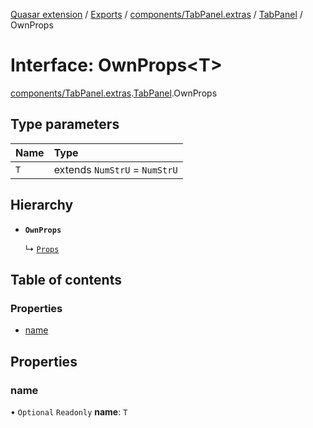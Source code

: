 [Quasar extension](../index.md) / [Exports](../modules.md) / [components/TabPanel.extras](../modules/components_TabPanel_extras.md) / [TabPanel](../modules/components_TabPanel_extras.TabPanel.md) / OwnProps

# Interface: OwnProps<T\>

[components/TabPanel.extras](../modules/components_TabPanel_extras.md).[TabPanel](../modules/components_TabPanel_extras.TabPanel.md).OwnProps

## Type parameters

| Name | Type |
| :------ | :------ |
| `T` | extends `NumStrU` = `NumStrU` |

## Hierarchy

- **`OwnProps`**

  ↳ [`Props`](components_TabPanel_extras.TabPanel.Props.md)

## Table of contents

### Properties

- [name](components_TabPanel_extras.TabPanel.OwnProps.md#name)

## Properties

### name

• `Optional` `Readonly` **name**: `T`

